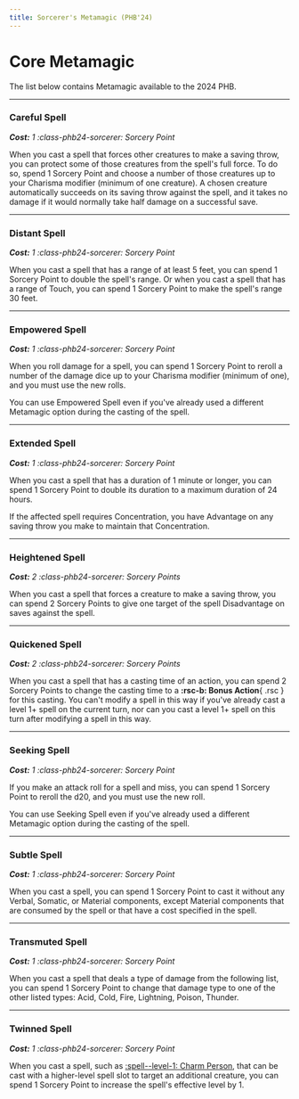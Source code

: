 ```yaml
---
title: Sorcerer's Metamagic (PHB'24)
---
```


# Core Metamagic

The list below contains Metamagic available to the 2024 PHB.

---

### Careful Spell

_**Cost:** 1 :class-phb24-sorcerer: Sorcery Point_

When you cast a spell that forces other creatures to make a saving throw, you can protect some of those creatures from the spell's full force. To do so, spend 1 Sorcery Point and choose a number of those creatures up to your Charisma modifier (minimum of one creature). A chosen creature automatically succeeds on its saving throw against the spell, and it takes no damage if it would normally take half damage on a successful save.

---

### Distant Spell

_**Cost:** 1 :class-phb24-sorcerer: Sorcery Point_

When you cast a spell that has a range of at least 5 feet, you can spend 1 Sorcery Point to double the spell's range. Or when you cast a spell that has a range of Touch, you can spend 1 Sorcery Point to make the spell's range 30 feet.

---

### Empowered Spell

_**Cost:** 1 :class-phb24-sorcerer: Sorcery Point_

When you roll damage for a spell, you can spend 1 Sorcery Point to reroll a number of the damage dice up to your Charisma modifier (minimum of one), and you must use the new rolls.

You can use Empowered Spell even if you've already used a different Metamagic option during the casting of the spell.

---

### Extended Spell

_**Cost:** 1 :class-phb24-sorcerer: Sorcery Point_

When you cast a spell that has a duration of 1 minute or longer, you can spend 1 Sorcery Point to double its duration to a maximum duration of 24 hours.

If the affected spell requires Concentration, you have Advantage on any saving throw you make to maintain that Concentration.

---

### Heightened Spell

_**Cost:** 2 :class-phb24-sorcerer: Sorcery Points_

When you cast a spell that forces a creature to make a saving throw, you can spend 2 Sorcery Points to give one target of the spell Disadvantage on saves against the spell.

---

### Quickened Spell

_**Cost:** 2 :class-phb24-sorcerer: Sorcery Points_

When you cast a spell that has a casting time of an action, you can spend 2 Sorcery Points to change the casting time to a **:rsc-b: Bonus Action**{ .rsc } for this casting. You can't modify a spell in this way if you've already cast a level 1+ spell on the current turn, nor can you cast a level 1+ spell on this turn after modifying a spell in this way.

---

### Seeking Spell

_**Cost:** 1 :class-phb24-sorcerer: Sorcery Point_

If you make an attack roll for a spell and miss, you can spend 1 Sorcery Point to reroll the d20, and you must use the new roll.

You can use Seeking Spell even if you've already used a different Metamagic option during the casting of the spell.

---

### Subtle Spell

_**Cost:** 1 :class-phb24-sorcerer: Sorcery Point_

When you cast a spell, you can spend 1 Sorcery Point to cast it without any Verbal, Somatic, or Material components, except Material components that are consumed by the spell or that have a cost specified in the spell.

---

### Transmuted Spell

_**Cost:** 1 :class-phb24-sorcerer: Sorcery Point_

When you cast a spell that deals a type of damage from the following list, you can spend 1 Sorcery Point to change that damage type to one of the other listed types: Acid, Cold, Fire, Lightning, Poison, Thunder.

---

### Twinned Spell

_**Cost:** 1 :class-phb24-sorcerer: Sorcery Point_

When you cast a spell, such as [:spell--level-1: Charm Person], that can be cast with a higher-level spell slot to target an additional creature, you can spend 1 Sorcery Point to increase the spell's effective level by 1.

[:spell--level-1: Charm Person]: ../../../spells/description/core/level-1.md#charm-person